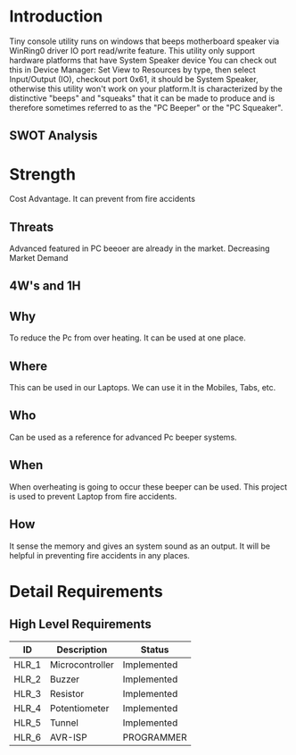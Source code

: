 # Introduction
Tiny console utility runs on windows that beeps motherboard speaker via WinRing0 driver IO port read/write feature. This utility only support hardware platforms that have System Speaker device You can check out this in Device Manager: Set View to Resources by type, then select Input/Output (IO), checkout port 0x61, it should be System Speaker, otherwise this utility won't work on your platform.It is characterized by the distinctive "beeps" and "squeaks" that it can be made to produce and is therefore sometimes referred to as the "PC Beeper" or the "PC Squeaker".
## SWOT Analysis
# Strength
Cost Advantage. It can prevent from fire accidents

## Threats
Advanced featured in PC beeoer are already in the market. Decreasing Market Demand

## 4W's and 1H
## Why
To reduce the Pc from over heating. It can be used at one place.

## Where
This can be used in our Laptops. We can use it in the Mobiles, Tabs, etc.

## Who
Can be used as a reference for advanced Pc beeper systems.

## When
When overheating is going to occur these beeper can be used. This project is used to prevent Laptop from fire accidents.

## How
It sense the memory and gives an system sound as an output. It will be helpful in preventing fire accidents in any places.

# Detail Requirements
## High Level Requirements
| ID |Description |	Status |
| ---- | --------- | ------ |
| HLR_1 | Microcontroller |	Implemented |
| HLR_2 |	Buzzer |	Implemented |
| HLR_3 |	Resistor |	Implemented |
| HLR_4 |	Potentiometer |	Implemented |
| HLR_5 |	Tunnel |	Implemented |
| HLR_6 |	AVR-ISP | PROGRAMMER |	Implemented |
